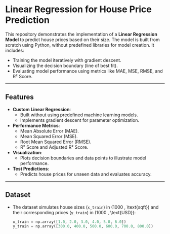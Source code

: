 # Linear Regression for House Price Prediction

This repository demonstrates the implementation of a **Linear Regression Model** to predict house prices based on their size. The model is built from scratch using Python, without predefined libraries for model creation. It includes:
- Training the model iteratively with gradient descent.
- Visualizing the decision boundary (line of best fit).
- Evaluating model performance using metrics like MAE, MSE, RMSE, and R² Score.

---

## Features
- **Custom Linear Regression**:
  - Built without using predefined machine learning models.
  - Implements gradient descent for parameter optimization.
- **Performance Metrics**:
  - Mean Absolute Error (MAE).
  - Mean Squared Error (MSE).
  - Root Mean Squared Error (RMSE).
  - R² Score and Adjusted R² Score.
- **Visualization**:
  - Plots decision boundaries and data points to illustrate model performance.
- **Test Predictions**:
  - Predicts house prices for unseen data and evaluates accuracy.

---

## Dataset
- The dataset simulates house sizes (`x_train`) in \(1000 \, \text{sqft}\) and their corresponding prices (`y_train`) in \(1000 \, \text{USD}\):
  ```python
  x_train = np.array([1.0, 2.0, 3.0, 4.0, 5.0, 6.0])
  y_train = np.array([300.0, 400.0, 500.0, 600.0, 700.0, 800.0])
